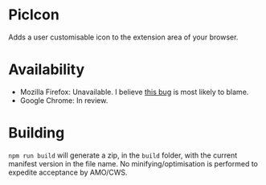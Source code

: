 # PicIcon
Adds a user customisable icon to the extension area of your browser.

# Availability
* Mozilla Firefox: Unavailable. I believe [this bug](https://bugzilla.mozilla.org/show_bug.cgi?id=1292701) is most likely to blame.
* Google Chrome: In review.

# Building
`npm run build` will generate a zip, in the `build` folder, with the current manifest version in the file name.
No minifying/optimisation is performed to expedite acceptance by AMO/CWS.
